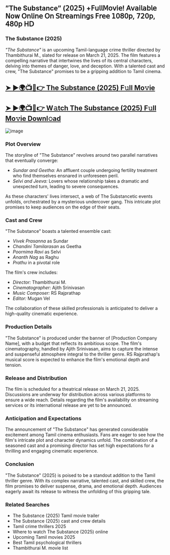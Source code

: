 ## ”The Substance” (𝟤𝟢𝟤𝟧) +𝖥𝗎𝗅𝗅𝖬𝗈𝗏𝗂𝖾! 𝖠𝗏𝖺𝗂𝗅𝖺𝖻𝗅𝖾 𝖭𝗈𝗐 𝖮𝗇𝗅𝗂𝗇𝖾 𝖮𝗇 𝖲𝗍𝗋𝖾𝖺𝗆𝗂𝗇𝗀𝗌 𝖥𝗋𝖾𝖾 𝟣𝟢𝟪𝟢𝗉, 𝟩𝟤𝟢𝗉, 𝟦𝟪𝟢𝗉 𝖧𝖣


<h3>The Substance (2025)</h3>

*"The Substance"* is an upcoming Tamil-language crime thriller directed by Thambithurai M., slated for release on March 21, 2025. The film features a compelling narrative that intertwines the lives of its central characters, delving into themes of danger, love, and deception. With a talented cast and crew, "The Substance" promises to be a gripping addition to Tamil cinema.  

##  [➤ ►🌍📺📱👉 The Substance (2025) F𝚞ll Mo𝚟ie](https://cutt.ly/He8Y3XpR)

## [➤ ►🌍📺📱👉 W𝚊tch The Substance (2025) F𝚞ll Mo𝚟ie Downl𝚘ad](https://cutt.ly/He8Y3XpR)

![image](https://image.tmdb.org/t/p/original/bFPqSvR2EmWQ9AlzWkC801XpoAZ.jpg)

### Plot Overview  
The storyline of "The Substance" revolves around two parallel narratives that eventually converge:  

- *Sundar and Geetha:* An affluent couple undergoing fertility treatment who find themselves ensnared in unforeseen peril.  
- *Selvi and Jeeva:* Lovers whose relationship takes a dramatic and unexpected turn, leading to severe consequences.  

As these characters' lives intersect, a web of The Substancetic events unfolds, orchestrated by a mysterious undercover gang. This intricate plot promises to keep audiences on the edge of their seats.  

### Cast and Crew  
"The Substance" boasts a talented ensemble cast:  

- *Vivek Prasanna* as Sundar  
- *Chandini Tamilarasan* as Geetha  
- *Poornima Ravi* as Selvi  
- *Ananth Nag* as Raghu  
- *Prathu* in a pivotal role  

The film's crew includes:  

- *Director:* Thambithurai M.  
- *Cinematographer:* Ajith Srinivasan  
- *Music Composer:* RS Rajprathap  
- *Editor:* Mugan Vel  

The collaboration of these skilled professionals is anticipated to deliver a high-quality cinematic experience.  

### Production Details  
"The Substance" is produced under the banner of [Production Company Name], with a budget that reflects its ambitious scope. The film's cinematography, handled by Ajith Srinivasan, aims to capture the intense and suspenseful atmosphere integral to the thriller genre. RS Rajprathap's musical score is expected to enhance the film's emotional depth and tension.  

### Release and Distribution  
The film is scheduled for a theatrical release on March 21, 2025. Discussions are underway for distribution across various platforms to ensure a wide reach. Details regarding the film's availability on streaming services or its international release are yet to be announced.  

### Anticipation and Expectations  
The announcement of "The Substance" has generated considerable excitement among Tamil cinema enthusiasts. Fans are eager to see how the film's intricate plot and character dynamics unfold. The combination of a seasoned cast and a promising director has set high expectations for a thrilling and engaging cinematic experience.  

### Conclusion  
"The Substance" (2025) is poised to be a standout addition to the Tamil thriller genre. With its complex narrative, talented cast, and skilled crew, the film promises to deliver suspense, drama, and emotional depth. Audiences eagerly await its release to witness the unfolding of this gripping tale.  

### Related Searches  
- The Substance (2025) Tamil movie trailer  
- The Substance (2025) cast and crew details  
- Tamil crime thrillers 2025  
- Where to watch The Substance (2025) online  
- Upcoming Tamil movies 2025  
- Best Tamil psychological thrillers  
- Thambithurai M. movie list
